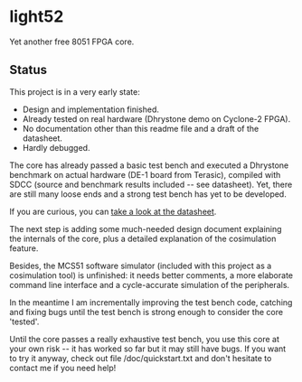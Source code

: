 light52
=======

Yet another free 8051 FPGA core.

## Status

This project is in a very early state: 

* Design and implementation finished.
* Already tested on real hardware (Dhrystone demo on Cyclone-2 FPGA).
* No documentation other than this readme file and a draft of the datasheet.
* Hardly debugged.


The core has already passed a basic test bench and executed a Dhrystone benchmark
on actual hardware (DE-1 board from Terasic), compiled with SDCC (source and benchmark 
results included -- see datasheet). Yet, there are still many loose ends and a strong test bench 
has yet to be developed.

If you are curious, you can [take a look at the datasheet](https://github.com/jaruiz/light52/blob/master/doc/light52_ds.pdf?raw=true).


The next step is adding some much-needed design document explaining the 
internals of the core, plus a detailed explanation of the cosimulation feature.

Besides, the MCS51 software simulator (included with this project as a 
cosimulation tool) is unfinished: it needs better comments, a more 
elaborate command line interface and a cycle-accurate simulation of the 
peripherals.

In the meantime I am incrementally improving the test bench code, catching and 
fixing bugs until the test bench is strong enough to consider the core 'tested'.

Until the core passes a really exhaustive test bench, you use this core at your
own risk -- it has worked so far but it may still have bugs.
If you want to try it anyway, check out file /doc/quickstart.txt and 
don't hesitate to contact me if you need help!


